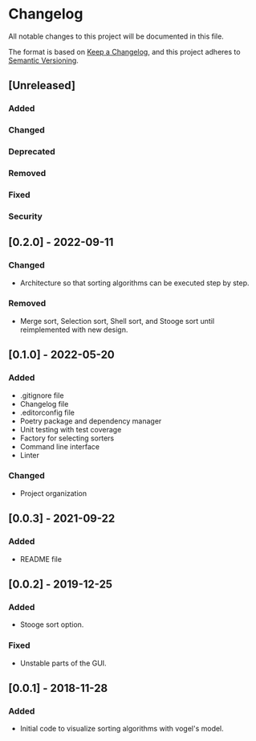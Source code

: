 # Changelog
All notable changes to this project will be documented in this file.

The format is based on [Keep a Changelog](https://keepachangelog.com/en/1.0.0/),
and this project adheres to [Semantic Versioning](https://semver.org/spec/v2.0.0.html).

## [Unreleased]
### Added
### Changed
### Deprecated
### Removed
### Fixed
### Security

## [0.2.0] - 2022-09-11
### Changed
- Architecture so that sorting algorithms can be executed step by step.
### Removed
- Merge sort, Selection sort, Shell sort, and Stooge sort until reimplemented with new design.

## [0.1.0] - 2022-05-20
### Added
- .gitignore file
- Changelog file
- .editorconfig file
- Poetry package and dependency manager
- Unit testing with test coverage
- Factory for selecting sorters
- Command line interface
- Linter
### Changed
- Project organization

## [0.0.3] - 2021-09-22
### Added
- README file

## [0.0.2] - 2019-12-25
### Added
- Stooge sort option.
### Fixed
- Unstable parts of the GUI.

## [0.0.1] - 2018-11-28
### Added
- Initial code to visualize sorting algorithms with vogel's model.
